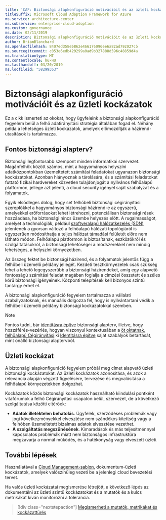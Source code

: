 ```yaml
---
title: 'CAF: Biztonsági alapkonfiguráció motivációit és az üzleti kockázatok'
titleSuffix: Microsoft Cloud Adoption Framework for Azure
ms.service: architecture-center
ms.subservice: enterprise-cloud-adoption
ms.custom: governance
ms.date: 02/11/2019
description: Biztonsági alapkonfiguráció motivációit és az üzleti kockázatok
author: BrianBlanchard
ms.openlocfilehash: 8407ed358e5862e466176096ee6a82ad792027cb
ms.sourcegitcommit: c053e6edb429299a0ad9b327888d596c48859d4a
ms.translationtype: MT
ms.contentlocale: hu-HU
ms.lasthandoff: 03/20/2019
ms.locfileid: "58299363"
---
```

# <a name="security-baseline-motivations-and-business-risks"></a>Biztonsági alapkonfiguráció motivációit és az üzleti kockázatok

Ez a cikk ismerteti az okokat, hogy ügyfeleink a biztonsági alapkonfiguráció fegyelem belül a felhő adatirányítási stratégia általában fogad el. Néhány példa a lehetséges üzleti kockázatok, amelyek előmozdítják a házirend-utasítások is tartalmazza.

<!-- markdownlint-disable MD026 -->

## <a name="is-a-security-baseline-relevant"></a>Fontos biztonsági alapterv?

Biztonsági legfontosabb szempont minden informatikai szervezet. Magánfelhők között számos, mint a hagyományos helyszíni adatközpontokban üzemeltetett számítási feladatokat ugyanazon biztonsági kockázatokat. Azonban hiányoznak a tárolására, és a számítási feladatokat futtató fizikai hardvereket közvetlen tulajdonjogát a nyilvános felhőalapú platformon, jellege azt jelenti, a cloud security igényel saját szabályzat és a folyamatok.

Egyik elsődleges dolog, hogy set felhőbeli biztonsági cégirányítási szereplőkkel a hagyományos biztonsági házirend-e az egyszerű, amelyekkel erőforrásokat lehet létrehozni, potenciálisan biztonsági rések hozzáadása, ha biztonsági nincs üzembe helyezés előtt. A rugalmasságot, amelyet a technológiák, például [szoftveralapú hálózatkezelés (SDN)](../../decision-guides/software-defined-network/overview.md) jelentenek a gyorsan változó a felhőalapú hálózati topológiáról is egyszerűen módosíthatja a teljes hálózat támadási felületét előre nem látható módon. Felhőalapú platformon is biztosítanak, eszközökről és szolgáltatásokról, a biztonsági lehetőségei a módszerekkel nem mindig lehetséges, a helyszíni környezetben.

Az összeg fektet be biztonsági házirend, és a folyamatok jelentős függ a felhőbeli üzemelő példány jellegét. Kezdeti tesztkörnyezetek csak szükség lehet a lehető legegyszerűbb a biztonsági házirendeket, amíg egy alapvető fontosságú számítási feladat magában foglalja a címzési összetett és széles körű biztonsági igényeinek. Központi telepítések kell bizonyos szintű tantárgy érhet el.

A biztonsági alapkonfiguráció fegyelem tartalmazza a vállalati szabályzatoknak, és manuális dolgozza fel, hogy is nyilvántartani védik a felhőbeli üzemelő példány biztonsági kockázatokkal szemben.

> [!NOTE]
>Fontos tudni, bár [identitásra építve](../identity-baseline/overview.md) biztonsági alapterv, illetve, hogy hozzáférés-vezérlés, hogyan viszonyul kontextusában a [öt oktatnak, felhőalapú Cégirányítási](../overview.md) ki [ Identitásra építve](../identity-baseline/overview.md) saját szabályok betartását, mint önálló biztonsági alaptervből.

## <a name="business-risk"></a>Üzleti kockázat

A biztonsági alapkonfiguráció fegyelem próbál meg címet alapvető üzleti biztonsági kockázatokat. Az üzleti kockázatok azonosítása, és azok a relevancia alapján végzett figyelésére, tervezése és megvalósítása a felhőalapú környezetekben dolgozhat.

Kockázatok közös biztonsági kockázatok használható kiindulási pontként vitafórumok a felhő Cégirányítási csapaton belül, szervezet, de a következő szolgáltatása közötti eltérőek:

- **Adatok illetéktelen behatolás**. Ügyfelek, szerződéses problémák vagy jogi következményekkel elvesztése nem szándékos kitettség vagy a felhőben üzemeltetett bizalmas adatok elvesztése vezethet.
- **A szolgáltatás megszűnésének**. Kimaradások és más teljesítménnyel kapcsolatos problémák miatt nem biztonságos infrastruktúra megzavarja a normál működés, és a hatékonyság vagy elveszett üzleti.

## <a name="next-steps"></a>További lépések

Használatával a [Cloud Management-sablon](./template.md), dokumentum-üzleti kockázatok, amelyek valószínűleg vezeti be a jelenlegi cloud bevezetési tervet.

Ha valós üzleti kockázatai megismerése létrejött, a következő lépés az dokumentálni az üzleti szintű kockázatokat és a mutatók és a kulcs metrikákat kíván monitorozni a tolerancia.

> [!div class="nextstepaction"]
> [Megismerheti a mutatók, metrikákat és kockázattűrés](./metrics-tolerance.md)

